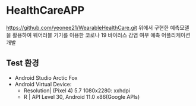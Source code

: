 # HealthCareAPP

https://github.com/yeonee21/WearableHealthCare.git 
위에서 구현한 예측모델을 활용하여 웨어러블 기기를 이용한 코로나 19 바이러스 감염 여부 예측 어플리케이션 개발

## Test 환경
-	Android Studio Arctic Fox 
- Android Virtual Device: 
    - Resolution| (Pixel 4) 5.7 1080x2280: xxhdpi
    - R | API Level 30, Android 11.0 x86(Google APIs)



